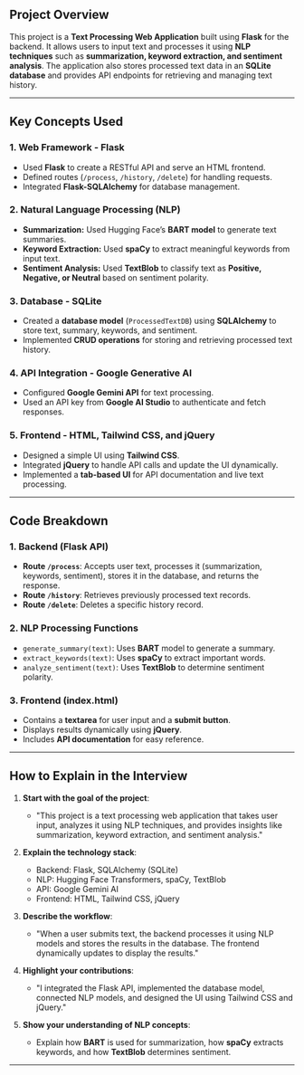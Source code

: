 

## **Project Overview**
This project is a **Text Processing Web Application** built using **Flask** for the backend. It allows users to input text and processes it using **NLP techniques** such as **summarization, keyword extraction, and sentiment analysis**. The application also stores processed text data in an **SQLite database** and provides API endpoints for retrieving and managing text history.

---

## **Key Concepts Used**

### **1. Web Framework - Flask**
- Used **Flask** to create a RESTful API and serve an HTML frontend.
- Defined routes (`/process`, `/history`, `/delete`) for handling requests.
- Integrated **Flask-SQLAlchemy** for database management.

### **2. Natural Language Processing (NLP)**
- **Summarization:** Used Hugging Face’s **BART model** to generate text summaries.
- **Keyword Extraction:** Used **spaCy** to extract meaningful keywords from input text.
- **Sentiment Analysis:** Used **TextBlob** to classify text as **Positive, Negative, or Neutral** based on sentiment polarity.

### **3. Database - SQLite**
- Created a **database model** (`ProcessedTextDB`) using **SQLAlchemy** to store text, summary, keywords, and sentiment.
- Implemented **CRUD operations** for storing and retrieving processed text history.

### **4. API Integration - Google Generative AI**
- Configured **Google Gemini API** for text processing.
- Used an API key from **Google AI Studio** to authenticate and fetch responses.

### **5. Frontend - HTML, Tailwind CSS, and jQuery**
- Designed a simple UI using **Tailwind CSS**.
- Integrated **jQuery** to handle API calls and update the UI dynamically.
- Implemented a **tab-based UI** for API documentation and live text processing.

---

## **Code Breakdown**
### **1. Backend (Flask API)**
- **Route `/process`**: Accepts user text, processes it (summarization, keywords, sentiment), stores it in the database, and returns the response.
- **Route `/history`**: Retrieves previously processed text records.
- **Route `/delete`**: Deletes a specific history record.

### **2. NLP Processing Functions**
- `generate_summary(text)`: Uses **BART** model to generate a summary.
- `extract_keywords(text)`: Uses **spaCy** to extract important words.
- `analyze_sentiment(text)`: Uses **TextBlob** to determine sentiment polarity.

### **3. Frontend (index.html)**
- Contains a **textarea** for user input and a **submit button**.
- Displays results dynamically using **jQuery**.
- Includes **API documentation** for easy reference.

---

## **How to Explain in the Interview**
1. **Start with the goal of the project**: 
   - "This project is a text processing web application that takes user input, analyzes it using NLP techniques, and provides insights like summarization, keyword extraction, and sentiment analysis."

2. **Explain the technology stack**:
   - Backend: Flask, SQLAlchemy (SQLite)
   - NLP: Hugging Face Transformers, spaCy, TextBlob
   - API: Google Gemini AI
   - Frontend: HTML, Tailwind CSS, jQuery

3. **Describe the workflow**:
   - "When a user submits text, the backend processes it using NLP models and stores the results in the database. The frontend dynamically updates to display the results."

4. **Highlight your contributions**:
   - "I integrated the Flask API, implemented the database model, connected NLP models, and designed the UI using Tailwind CSS and jQuery."

5. **Show your understanding of NLP concepts**:
   - Explain how **BART** is used for summarization, how **spaCy** extracts keywords, and how **TextBlob** determines sentiment.

---
